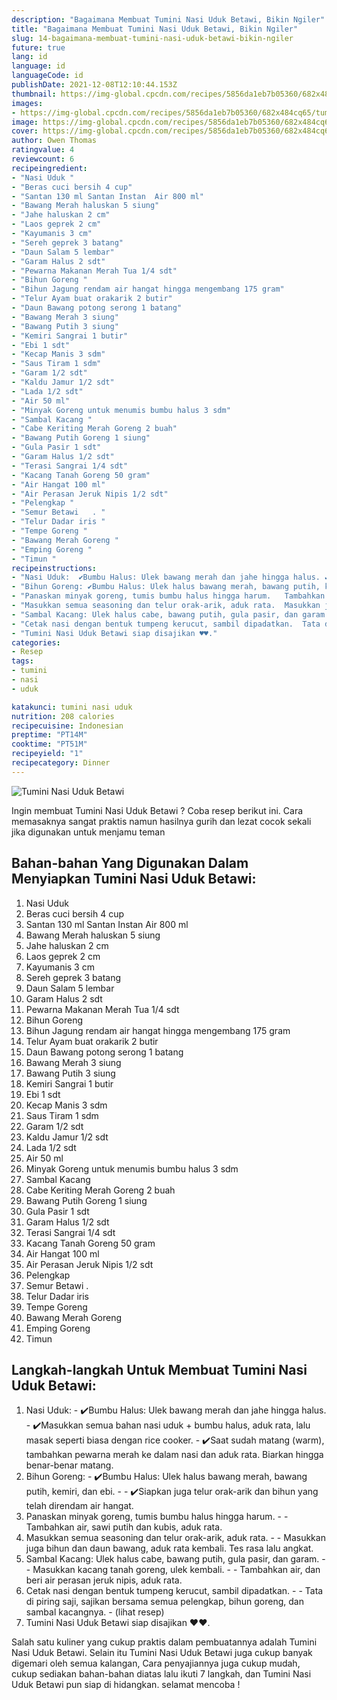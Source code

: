 ```yaml
---
description: "Bagaimana Membuat Tumini Nasi Uduk Betawi, Bikin Ngiler"
title: "Bagaimana Membuat Tumini Nasi Uduk Betawi, Bikin Ngiler"
slug: 14-bagaimana-membuat-tumini-nasi-uduk-betawi-bikin-ngiler
future: true
lang: id
language: id
languageCode: id
publishDate: 2021-12-08T12:10:44.153Z 
thumbnail: https://img-global.cpcdn.com/recipes/5856da1eb7b05360/682x484cq65/tumini-nasi-uduk-betawi-foto-resep-utama.png
images:
- https://img-global.cpcdn.com/recipes/5856da1eb7b05360/682x484cq65/tumini-nasi-uduk-betawi-foto-resep-utama.png
image: https://img-global.cpcdn.com/recipes/5856da1eb7b05360/682x484cq65/tumini-nasi-uduk-betawi-foto-resep-utama.png
cover: https://img-global.cpcdn.com/recipes/5856da1eb7b05360/682x484cq65/tumini-nasi-uduk-betawi-foto-resep-utama.png
author: Owen Thomas
ratingvalue: 4
reviewcount: 6
recipeingredient:
- "Nasi Uduk "
- "Beras cuci bersih 4 cup"
- "Santan 130 ml Santan Instan  Air 800 ml"
- "Bawang Merah haluskan 5 siung"
- "Jahe haluskan 2 cm"
- "Laos geprek 2 cm"
- "Kayumanis 3 cm"
- "Sereh geprek 3 batang"
- "Daun Salam 5 lembar"
- "Garam Halus 2 sdt"
- "Pewarna Makanan Merah Tua 1/4 sdt"
- "Bihun Goreng "
- "Bihun Jagung rendam air hangat hingga mengembang 175 gram"
- "Telur Ayam buat orakarik 2 butir"
- "Daun Bawang potong serong 1 batang"
- "Bawang Merah 3 siung"
- "Bawang Putih 3 siung"
- "Kemiri Sangrai 1 butir"
- "Ebi 1 sdt"
- "Kecap Manis 3 sdm"
- "Saus Tiram 1 sdm"
- "Garam 1/2 sdt"
- "Kaldu Jamur 1/2 sdt"
- "Lada 1/2 sdt"
- "Air 50 ml"
- "Minyak Goreng untuk menumis bumbu halus 3 sdm"
- "Sambal Kacang "
- "Cabe Keriting Merah Goreng 2 buah"
- "Bawang Putih Goreng 1 siung"
- "Gula Pasir 1 sdt"
- "Garam Halus 1/2 sdt"
- "Terasi Sangrai 1/4 sdt"
- "Kacang Tanah Goreng 50 gram"
- "Air Hangat 100 ml"
- "Air Perasan Jeruk Nipis 1/2 sdt"
- "Pelengkap "
- "Semur Betawi   . "
- "Telur Dadar iris "
- "Tempe Goreng "
- "Bawang Merah Goreng "
- "Emping Goreng "
- "Timun "
recipeinstructions:
- "Nasi Uduk:  ✔️Bumbu Halus: Ulek bawang merah dan jahe hingga halus. ✔️Masukkan semua bahan nasi uduk + bumbu halus, aduk rata, lalu masak seperti biasa dengan rice cooker. ✔️Saat sudah matang (warm), tambahkan pewarna merah ke dalam nasi dan aduk rata. Biarkan hingga benar-benar matang."
- "Bihun Goreng: ✔️Bumbu Halus: Ulek halus bawang merah, bawang putih, kemiri, dan ebi.  ✔️Siapkan juga telur orak-arik dan bihun yang telah direndam air hangat."
- "Panaskan minyak goreng, tumis bumbu halus hingga harum.   Tambahkan air, sawi putih dan kubis, aduk rata."
- "Masukkan semua seasoning dan telur orak-arik, aduk rata.  Masukkan juga bihun dan daun bawang, aduk rata kembali. Tes rasa lalu angkat."
- "Sambal Kacang: Ulek halus cabe, bawang putih, gula pasir, dan garam.  Masukkan kacang tanah goreng, ulek kembali.  Tambahkan air, dan beri air perasan jeruk nipis, aduk rata."
- "Cetak nasi dengan bentuk tumpeng kerucut, sambil dipadatkan.  Tata di piring saji, sajikan bersama semua pelengkap, bihun goreng, dan sambal kacangnya.           (lihat resep)"
- "Tumini Nasi Uduk Betawi siap disajikan ♥️♥️."
categories:
- Resep
tags:
- tumini
- nasi
- uduk

katakunci: tumini nasi uduk 
nutrition: 208 calories
recipecuisine: Indonesian
preptime: "PT14M"
cooktime: "PT51M"
recipeyield: "1"
recipecategory: Dinner
---
```



![Tumini Nasi Uduk Betawi](https://img-global.cpcdn.com/recipes/5856da1eb7b05360/682x484cq65/tumini-nasi-uduk-betawi-foto-resep-utama.png)

Ingin membuat Tumini Nasi Uduk Betawi ? Coba resep berikut ini. Cara memasaknya sangat praktis namun hasilnya gurih dan lezat cocok sekali jika digunakan untuk menjamu teman

<!--inarticleads1-->

## Bahan-bahan Yang Digunakan Dalam Menyiapkan Tumini Nasi Uduk Betawi:

1. Nasi Uduk 
1. Beras cuci bersih 4 cup
1. Santan 130 ml Santan Instan  Air 800 ml
1. Bawang Merah haluskan 5 siung
1. Jahe haluskan 2 cm
1. Laos geprek 2 cm
1. Kayumanis 3 cm
1. Sereh geprek 3 batang
1. Daun Salam 5 lembar
1. Garam Halus 2 sdt
1. Pewarna Makanan Merah Tua 1/4 sdt
1. Bihun Goreng 
1. Bihun Jagung rendam air hangat hingga mengembang 175 gram
1. Telur Ayam buat orakarik 2 butir
1. Daun Bawang potong serong 1 batang
1. Bawang Merah 3 siung
1. Bawang Putih 3 siung
1. Kemiri Sangrai 1 butir
1. Ebi 1 sdt
1. Kecap Manis 3 sdm
1. Saus Tiram 1 sdm
1. Garam 1/2 sdt
1. Kaldu Jamur 1/2 sdt
1. Lada 1/2 sdt
1. Air 50 ml
1. Minyak Goreng untuk menumis bumbu halus 3 sdm
1. Sambal Kacang 
1. Cabe Keriting Merah Goreng 2 buah
1. Bawang Putih Goreng 1 siung
1. Gula Pasir 1 sdt
1. Garam Halus 1/2 sdt
1. Terasi Sangrai 1/4 sdt
1. Kacang Tanah Goreng 50 gram
1. Air Hangat 100 ml
1. Air Perasan Jeruk Nipis 1/2 sdt
1. Pelengkap 
1. Semur Betawi   . 
1. Telur Dadar iris 
1. Tempe Goreng 
1. Bawang Merah Goreng 
1. Emping Goreng 
1. Timun 



<!--inarticleads2-->

## Langkah-langkah Untuk Membuat Tumini Nasi Uduk Betawi:

1. Nasi Uduk:  - ✔️Bumbu Halus: Ulek bawang merah dan jahe hingga halus. - ✔️Masukkan semua bahan nasi uduk + bumbu halus, aduk rata, lalu masak seperti biasa dengan rice cooker. - ✔️Saat sudah matang (warm), tambahkan pewarna merah ke dalam nasi dan aduk rata. Biarkan hingga benar-benar matang.
1. Bihun Goreng: - ✔️Bumbu Halus: Ulek halus bawang merah, bawang putih, kemiri, dan ebi. -  - ✔️Siapkan juga telur orak-arik dan bihun yang telah direndam air hangat.
1. Panaskan minyak goreng, tumis bumbu halus hingga harum.  -  - Tambahkan air, sawi putih dan kubis, aduk rata.
1. Masukkan semua seasoning dan telur orak-arik, aduk rata. -  - Masukkan juga bihun dan daun bawang, aduk rata kembali. Tes rasa lalu angkat.
1. Sambal Kacang: Ulek halus cabe, bawang putih, gula pasir, dan garam. -  - Masukkan kacang tanah goreng, ulek kembali. -  - Tambahkan air, dan beri air perasan jeruk nipis, aduk rata.
1. Cetak nasi dengan bentuk tumpeng kerucut, sambil dipadatkan. -  - Tata di piring saji, sajikan bersama semua pelengkap, bihun goreng, dan sambal kacangnya. -           (lihat resep)
1. Tumini Nasi Uduk Betawi siap disajikan ♥️♥️.




Salah satu kuliner yang cukup praktis dalam pembuatannya adalah  Tumini Nasi Uduk Betawi. Selain itu  Tumini Nasi Uduk Betawi  juga cukup banyak digemari oleh semua kalangan, Cara penyajiannya juga cukup mudah, cukup sediakan bahan-bahan diatas lalu ikuti 7 langkah, dan  Tumini Nasi Uduk Betawi  pun siap di hidangkan. selamat mencoba !
